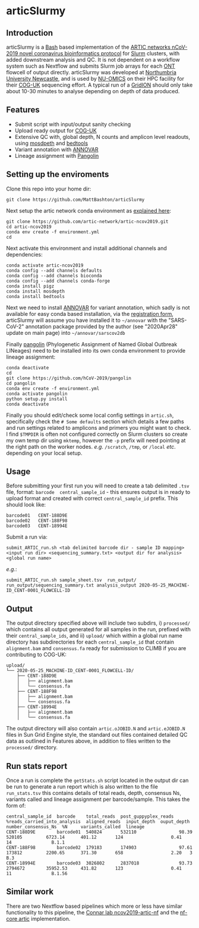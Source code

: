 # articSlurmy

## Introduction
articSlurmy is a [Bash](https://www.gnu.org/software/bash/) based implementation of the [ARTIC networks nCoV-2019 novel coronavirus bioinformatics protocol](https://artic.network/ncov-2019/ncov2019-bioinformatics-sop.html) for [Slurm](https://slurm.schedmd.com/documentation.html) clusters, with added downstream analysis and QC. It is not dependent on a workflow system such as Nextflow and submits Slurm job arrays for each [ONT](https://nanoporetech.com/) flowcell of output directly.  articSlurmy was developed at [Northumbria University Newcastle](https://www.northumbria.ac.uk/), and is used by [NU-OMICS](https://www.northumbria.ac.uk/business-services/engage-with-us/research/nu-omics/) on their HPC facility for their [COG-UK](https://www.cogconsortium.uk/) sequencing effort. A typical run of a [GridION](https://nanoporetech.com/products/gridion) should only take about 10-30 minutes to analyse depending on depth of data produced.


## Features

* Submit script with input/output sanity checking
* Upload ready output for [COG-UK](https://www.cogconsortium.uk/)
* Extensive QC with, global depth, N counts and amplicon level readouts, using [mosdpeth](https://github.com/brentp/mosdepth) and [bedtools](https://bedtools.readthedocs.io/en/latest/)
* Variant annotation with [ANNOVAR](https://doc-openbio.readthedocs.io/projects/annovar/en/latest/)
* Lineage assignment with [Pangolin](https://github.com/hCoV-2019/pangolin)


## Setting up the enviroments
Clone this repo into your home dir:

`git clone https://github.com/MattBashton/articSlurmy`

Next setup the artic network conda environment as [explained here](https://artic.network/ncov-2019/ncov2019-bioinformatics-sop.html):

```
git clone https://github.com/artic-network/artic-ncov2019.git
cd artic-ncov2019
conda env create -f environment.yml
cd
```

Next activate this environment and install additional channels and dependencies:

```
conda activate artic-ncov2019
conda config --add channels defaults
conda config --add channels bioconda
conda config --add channels conda-forge
conda install pigz
conda install mosdepth
conda install bedtools
```

Next we need to install [ANNOVAR](https://doc-openbio.readthedocs.io/projects/annovar/en/latest/) for variant annotation, which sadly is not available for easy conda based installation, via the [registration form](https://doc-openbio.readthedocs.io/projects/annovar/en/latest/user-guide/download/), articSlurmy will assume you have installed it to `~/annovar` with the "SARS-CoV-2" annotation package provided by the author (see "2020Apr28" update on main page) into `~/annovar/sarscov2db`

Finally [pangolin](https://github.com/hCoV-2019/pangolin) (Phylogenetic Assignment of Named Global Outbreak LINeages) need to be installed into its own conda environment to provide lineage assignment:

```
conda deactivate
cd
git clone https://github.com/hCoV-2019/pangolin
cd pangolin
conda env create -f environment.yml
conda activate pangolin
python setup.py install
conda deactivate
```

Finally you should edit/check some local config settings in `artic.sh`, specifically check the `# Some defaults` section which details a few paths and run settings related to amplicons and primers you might want to check. I find `$TMPDIR` is often not configured correctly on Slurm clusters so create my own temp dir using `mktemp`, however the `-p` prefix will need pointing at the right path on the worker nodes. _e_._g_. `/scratch`, `/tmp`, or `/local` _etc_. depending on your local setup.

## Usage

Before submitting your first run you will need to create a tab delimited `.tsv` file, format: `barcode  central_sample_id` - this ensures output is in ready to upload format and created with correct `central_sample_id` prefix. This should look like:

```
barcode01	CENT-188D9E
barcode02	CENT-188F98
barcode03	CENT-18994E
```

Submit a run via:

`submit_ARTIC_run.sh <tab delimited barcode dir - sample ID mapping> <input run dir> <sequencing_summary.txt> <output dir for analysis> <global run name>`

_e_._g_.:

`submit_ARTIC_run.sh sample_sheet.tsv  run_output/ run_output/sequencing_summary.txt analysis_output 2020-05-25_MACHINE-ID_CENT-0001_FLOWCELL-ID`

## Output

The output directory specified above will include two subdirs, i) `processed/` which contains all output generated for all samples in the run, prefixed with their `central_sample_ids`, and ii) `upload/` which within a global run name directory has subdirectories for each `central_sample_id` that contain `alignment.bam` and `consensus.fa` ready for submission to CLIMB if you are contributing to COG-UK:

```
upload/
└── 2020-05-25_MACHINE-ID_CENT-0001_FLOWCELL-ID/
    ├── CENT-188D9E
    │   ├── alignment.bam
    │   └── consensus.fa
    ├── CENT-188F98
    │   ├── alignment.bam
    │   └── consensus.fa
    ├── CENT-18994E
    │   ├── alignment.bam
    │   └── consensus.fa
```

The output directory will also contain `artic.oJOBID.N` and `artic.eJOBID.N` files in Sun Grid Engine style, the standard out files contained detailed QC data as outlined in Features above, in addition to files written to the `processed/` directory.

## Run stats report
Once a run is complete the `getStats.sh` script located in the output dir can be run to generate a run report which is also written to the file `run_stats.tsv` this contains details of total reads, depth, consensus Ns, variants called and lineage assignment per barcode/sample.  This takes the form of:

```
central_sample_id  barcode    total_reads  post_guppyplex_reads  %reads_carried_into_analysis  aligned_reads  input_depth  ouput_depth  number_consensus_Ns  %N     variants_called  lineage
CENT-188D9E        barcode01  540824       532110                98.39                         520105         6723.14      401.12       124                  0.41   14               B.1.1
CENT-188F98        barcode02  179183       174903                97.61                         173812         2200.65      371.30       658                  2.20   3                B.3
CENT-18994E        barcode03  3026802      2837018               93.73                         2794672        35952.53     431.82       123                  0.41   11               B.1.56
```

## Similar work
There are two Nextflow based pipelines which more or less have similar functionality to this pipeline, the [Connar lab ncov2019-artic-nf](https://github.com/connor-lab/ncov2019-artic-nf) and the [nf-core artic](https://github.com/nf-core/artic) implementation.
